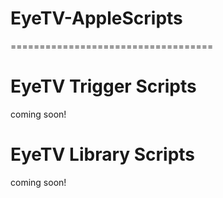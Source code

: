 # EyeTV-AppleScripts #
===================================

# EyeTV Trigger Scripts #
coming soon!


# EyeTV Library Scripts #
coming soon!
